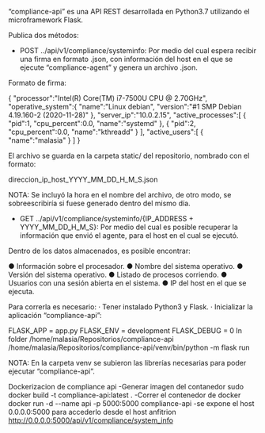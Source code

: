 “compliance-api” es una API REST desarrollada en Python3.7 utilizando el microframework Flask. 

Publica dos métodos:

- POST ../api/v1/compliance/systeminfo: Por medio del cual espera recibir una firma en formato .json, con información del host en el que se ejecute “compliance-agent” y genera un archivo .json.

Formato de firma:

{
   "processor":"Intel(R) Core(TM) i7-7500U CPU @ 2.70GHz",
   "operative_system":{
      "name":"Linux debian",
      "version":"#1 SMP Debian 4.19.160-2 (2020-11-28)"
   },
   "server_ip":"10.0.2.15",
   "active_processes":[
      {
         "pid":1,
         "cpu_percent":0.0,
         "name":"systemd"
      },
      {
         "pid":2,
         "cpu_percent":0.0,
         "name":"kthreadd"
      }
   ],
   "active_users":[
      {
         "name":"malasia"
      }
   ]
}


El archivo se guarda en la carpeta static/ del repositorio, nombrado con el formato:

direccion_ip_host_YYYY_MM_DD_H_M_S.json

NOTA: Se incluyó la hora en el nombre del archivo, de otro modo, se sobreescribiría si fuese generado dentro del mismo día.

 
- GET ../api/v1/compliance/systeminfo/{IP_ADDRESS + YYYY_MM_DD_H_M_S}: Por medio del cual es posible recuperar la información que envió el agente, para el host en el cual se ejecutó.

Dentro de los datos almacenados, es posible encontrar:

●      Información sobre el procesador.
●      Nombre del sistema operativo.
●      Versión del sistema operativo.
●      Listado de procesos corriendo.
●      Usuarios con una sesión abierta en el sistema.
●      IP del host en el que se ejecuta.  

Para correrla es necesario:
·         Tener instalado Python3 y Flask.
·         Inicializar la aplicación “compliance-api”:

FLASK_APP = app.py
FLASK_ENV = development
FLASK_DEBUG = 0
In folder /home/malasia/Repositorios/compliance-api
/home/malasia/Repositorios/compliance-api/venv/bin/python -m flask run

NOTA: En la carpeta venv se subieron las librerías necesarias para poder ejecutar “compliance-api”.

Dockerizacion de compliance api
-Generar imagen del contanedor
sudo docker build -t compliance-api:latest .
-Correr el contenedor de docker
docker run -d --name api -p 5000:5000 compliance-api
-se expone el host 0.0.0.0:5000 para accederlo desde el host anfitrion
  http://0.0.0.0:5000/api/v1/compliance/system_info
  






